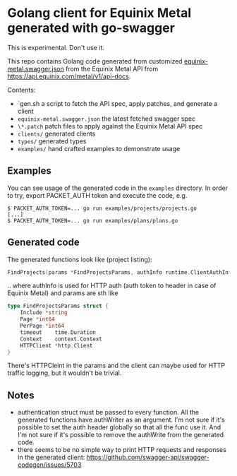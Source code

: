 # Golang client for Equinix Metal generated with go-swagger

This is experimental. Don't use it.

This repo contains Golang code generated from customized [equinix-metal.swagger.json](equinix-metal.swagger.json) from the Equinix Metal API from <https://api.equinix.com/metal/v1/api-docs>.

Contents:
- `gen.sh a script to fetch the API spec, apply patches, and generate a client
- `equinix-metal.swagger.json` the latest fetched swagger spec
- `\*.patch` patch files to apply against the Equinix Metal API spec
- `clients/` generated clients
- `types/` generated types
- `examples/` hand crafted examples to demonstrate usage

## Examples

You can see usage of the generated code in the `examples` directory. In order to try, export PACKET_AUTH token and execute the code, e.g.

```
$ PACKET_AUTH_TOKEN=... go run examples/projects/projects.go
[...]
$ PACKET_AUTH_TOKEN=... go run examples/plans/plans.go
```

## Generated code

The generated functions look like (project listing):

```go
FindProjects(params *FindProjectsParams, authInfo runtime.ClientAuthInfoWriter) (*FindProjectsOK, error)
```

.. where authInfo is used for HTTP auth (auth token to header in case of Equinix Metal) and params are sth like

```go
type FindProjectsParams struct {
    Include *string
    Page *int64
    PerPage *int64
    timeout    time.Duration
    Context    context.Context
    HTTPClient *http.Client
}
```

There's HTTPCleint in the params and the client can maybe used for HTTP traffic logging, but it wouldn't be trivial.



## Notes

- authentication struct must be passed to every function. All the generated functions have authWriter as an argument. I'm not sure if it's possible to set the auth header globally so that all the func use it. And I'm not sure if it's possible to remove the authWrite from the generated code.
- there seems to be no simple way to print HTTP requests and responses in the generated client:
  https://github.com/swagger-api/swagger-codegen/issues/5703
